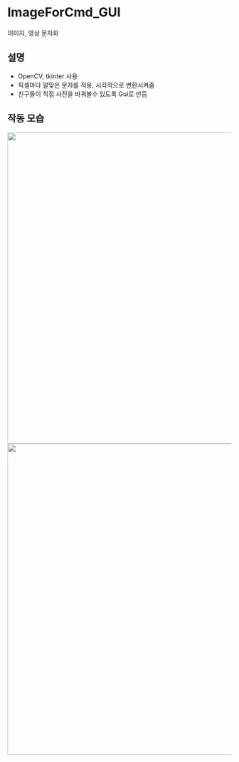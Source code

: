 # ImageForCmd_GUI
이미지, 영상 문자화

## 설명
* OpenCV, tkinter 사용
* 픽셀마다 알맞은 문자를 적용, 시각적으로 변환시켜줌
* 친구들이 직접 사진을 바꿔볼수 있도록 Gui로 만듬

## 작동 모습
<div>
  <img width="700" src="https://user-images.githubusercontent.com/59993347/89155748-67243380-d5a4-11ea-8255-9597c122743c.png">
  <img width="700" src="https://user-images.githubusercontent.com/59993347/89155756-6be8e780-d5a4-11ea-97f5-40443d76efe5.png">
 </div>

